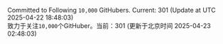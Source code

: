 Committed to Following `10,000` GitHubers. Current: <!-- FOLLOWING_COUNT -->301<!-- FOLLOWING_COUNT --> (Update at UTC <!-- LAST_UPDATED -->2025-04-22 18:48:03<!-- LAST_UPDATED -->)<br>
致力于关注`10,000`个GitHuber。当前：<!-- FOLLOWING_COUNT -->301<!-- FOLLOWING_COUNT --> (更新于北京时间 <!-- LAST_UPDATED_CST -->2025-04-23 02:48:03<!-- LAST_UPDATED_CST -->)
